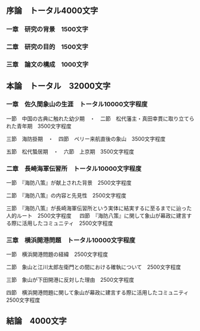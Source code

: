 ## 序論　トータル4000文字

### 一章　研究の背景　1500文字

### 二章　研究の目的　1500文字

### 三章　論文の構成　1000文字

## 本論　トータル　32000文字

### 一章　佐久間象山の生涯　トータル10000文字程度

一節　中国の古典に触れた幼少期　・　二節　松代藩主・真田幸貫に取り立てられた青年期　3500文字程度

三節　海防掛期　・　四節　ペリー来航直後の象山　3500文字程度

五節　松代蟄居期　・　六節　上京期　3500文字程度

### 二章　長崎海軍伝習所　トータル10000文字程度

一節　『海防八策』が献上された背景　2500文字程度

二節　『海防八策』の内容と先見性　2500文字程度

三節　『海防八策』が長崎海軍伝習所という実体に結実するに至るまでに辿った人的ルート　2500文字程度
　
四節　『海防八策』に関して象山が幕政に建言する際に活用したコミュニティ　2500文字程度



### 三章　横浜開港問題　トータル10000文字程度

一節　横浜開港問題の経緯　2500文字程度

二節　象山と江川太郎左衛門との間における確執について　2500文字程度

三節　象山が下田開港に反対した理由　2500文字程度

四節　横浜開港問題に関して象山が幕政に建言する際に活用したコミュニティ　2500文字程度

## 結論　4000文字
